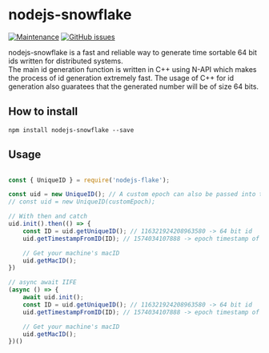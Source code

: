 # nodejs-snowflake

[![Maintenance](https://img.shields.io/badge/Maintained%3F-yes-green.svg)](https://GitHub.com/utkarsh-pro/nodejs-snowflake/graphs/commit-activity)
[![GitHub issues](https://img.shields.io/github/issues/utkarsh-pro/nodejs-snowflake.svg)](https://GitHub.com/utkarsh-pro/nodejs-snowflake/issues/)

nodejs-snowflake is a fast and reliable way to generate time sortable 64 bit ids written for distributed systems.  
The main id generation function is written in C++ using N-API which makes the process of id generation extremely fast. The usage of C++
for id generation also guaratees that the generated number will be of size 64 bits.

## How to install

```
npm install nodejs-snowflake --save
```

## Usage
```javascript

const { UniqueID } = require('nodejs-flake');

const uid = new UniqueID(); // A custom epoch can also be passed into the constructor default is 1546300800000 (01-01-2019)
// const uid = new UniqueID(customEpoch);

// With then and catch
uid.init().then(() => {
    const ID = uid.getUniqueID(); // 116321924208963580 -> 64 bit id
    uid.getTimestampFromID(ID); // 1574034107888 -> epoch timestamp of creation of the id independent of the machine it was created on

    // Get your machine's macID
    uid.getMacID();
})

// async await IIFE
(async () => {
    await uid.init();
    const ID = uid.getUniqueID(); // 116321924208963580 -> 64 bit id
    uid.getTimestampFromID(ID); // 1574034107888 -> epoch timestamp of creation of the id independent of the machine it was created on

    // Get your machine's macID
    uid.getMacID();
})()
```
